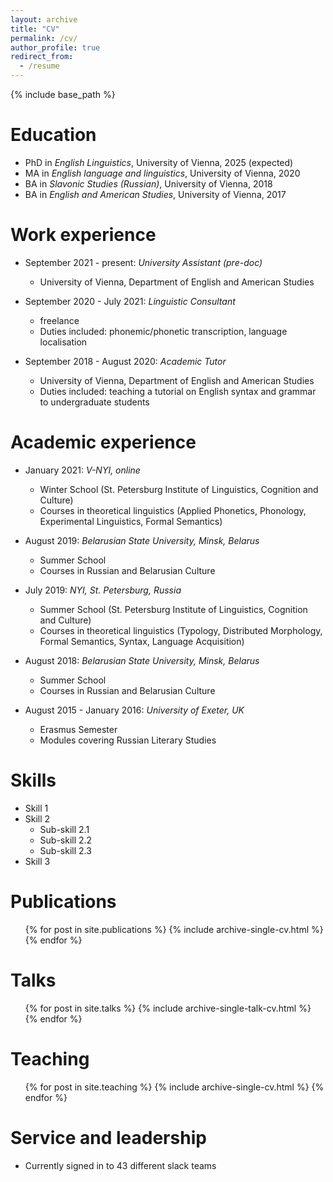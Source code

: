 ```yaml
---
layout: archive
title: "CV"
permalink: /cv/
author_profile: true
redirect_from:
  - /resume
---
```


{% include base_path %}

Education
======
* PhD in _English Linguistics_, University of Vienna, 2025 (expected)
* MA in _English language and linguistics_, University of Vienna, 2020
* BA in _Slavonic Studies (Russian)_, University of Vienna, 2018
* BA in _English and American Studies_, University of Vienna, 2017


Work experience
======
* September 2021 - present: _University Assistant (pre-doc)_
  * University of Vienna, Department of English and American Studies

* September 2020 -  July 2021: _Linguistic Consultant_
  * freelance
  * Duties included: phonemic/phonetic transcription, language localisation

* September 2018 -  August 2020: _Academic Tutor_
  * University of Vienna, Department of English and American Studies
  * Duties included: teaching a tutorial on English syntax and grammar to undergraduate students  

Academic experience
======
* January 2021: _V-NYI, online_
  * Winter School (St. Petersburg Institute of Linguistics, Cognition and Culture)
  * Courses in theoretical linguistics (Applied Phonetics, Phonology, Experimental Linguistics, Formal Semantics)

* August 2019: _Belarusian State University, Minsk, Belarus_
  * Summer School
  * Courses in Russian and Belarusian Culture

* July 2019: _NYI, St. Petersburg, Russia_
  * Summer School (St. Petersburg Institute of Linguistics, Cognition and Culture)
  * Courses in theoretical linguistics (Typology, Distributed Morphology, Formal Semantics, Syntax, Language Acquisition)

* August 2018: _Belarusian State University, Minsk, Belarus_
  * Summer School
  * Courses in Russian and Belarusian Culture

* August 2015 - January 2016: _University of Exeter, UK_
  * Erasmus Semester
  * Modules covering Russian Literary Studies

  
Skills
======
* Skill 1
* Skill 2
  * Sub-skill 2.1
  * Sub-skill 2.2
  * Sub-skill 2.3
* Skill 3

Publications
======
  <ul>{% for post in site.publications %}
    {% include archive-single-cv.html %}
  {% endfor %}</ul>
  
Talks
======
  <ul>{% for post in site.talks %}
    {% include archive-single-talk-cv.html %}
  {% endfor %}</ul>
  
Teaching
======
  <ul>{% for post in site.teaching %}
    {% include archive-single-cv.html %}
  {% endfor %}</ul>
  
Service and leadership
======
* Currently signed in to 43 different slack teams
